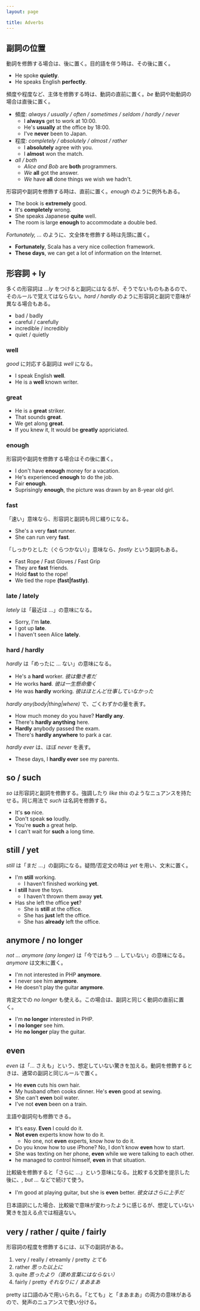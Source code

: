 ```yaml
---
layout: page

title: Adverbs
---
```


## 副詞の位置

動詞を修飾する場合は、後に置く。目的語を伴う時は、その後に置く。

* He spoke __quietly__.
* He speaks English __perfectly__.

頻度や程度など、主体を修飾する時は、動詞の直前に置く。_be_ 動詞や助動詞の場合は直後に置く。

* 頻度: _always / usually / often / sometimes / seldom / hardly / never_
  * I __always__ get to work at 10:00.
  * He's __usually__ at the office by 18:00.
  * I've __never__ been to Japan.
* 程度: _completely / absolutely / almost / rather_
  * I __absolutely__ agree with you.
  * I __almost__ won the match.
* _all / both_
  * _Alice and Bob_ are __both__ programmers.
  * _We_ __all__ got the answer.
  * _We_ have __all__ done things we wish we hadn't.

形容詞や副詞を修飾する時は、直前に置く。_enough_ のように例外もある。

* The book is __extremely__ good.
* It's __completely__ wrong.
* She speaks Japanese __quite__ well.
* The room is large __enough__ to accommodate a double bed.

_Fortunately, ..._ のように、文全体を修飾する時は先頭に置く。

* __Fortunately__, Scala has a very nice collection framework.
* __These days__, we can get a lot of information on the Internet.

## 形容詞 + ly

多くの形容詞は _...ly_ をつけると副詞にはなるが、そうでないものもあるので、そのルールで覚えてはならない。_hard / hardly_ のように形容詞と副詞で意味が異なる場合もある。

* bad / badly
* careful / carefully
* incredible / incredibly
* quiet / quietly

### well

_good_ に対応する副詞は _well_ になる。

* I speak English __well__.
* He is a __well__ known writer.

### great

* He is a __great__ striker.
* That sounds __great__.
* We get along __great__.
* If you knew it, It would be __greatly__ appriciated.

### enough

形容詞や副詞を修飾する場合はその後に置く。

* I don't have __enough__ money for a vacation.
* He's experienced __enough__ to do the job.
* Fair __enough__.
* Suprisingly __enough__, the picture was drawn by an 8-year old girl.

### fast

「速い」意味なら、形容詞と副詞も同じ綴りになる。

* She's a very __fast__ runner.
* She can run very __fast__.

「しっかりとした（ぐらつかない）」意味なら、_fastly_ という副詞もある。

* Fast Rope / Fast Gloves / Fast Grip
* They are __fast__ friends.
* Hold __fast__ to the rope!
* We tied the rope __(fast|fastly)__.

### late / lately

_lately_ は「最近は ...」の意味になる。

* Sorry, I'm __late__.
* I got up __late__.
* I haven't seen Alice __lately__.

### hard / hardly

_hardly_ は「めったに ... ない」の意味になる。

* He's a __hard__ worker. _彼は働き者だ_
* He works __hard__. _彼は一生懸命働く_
* He was __hardly__ working. _彼はほとんど仕事していなかった_

_hardly any(body|thing|where)_ で、ごくわずかの量を表す。

* How much money do you have? __Hardly any__.
* There's __hardly anything__ here.
* __Hardly__ anybody passed the exam.
* There's __hardly anywhere__ to park a car.

_hardly ever_ は、ほぼ _never_ を表す。

* These days, I __hardly ever__ see my parents.

## so / such

_so_ は形容詞と副詞を修飾する。強調したり _like this_ のようなニュアンスを持たせる。同じ用法で _such_ は名詞を修飾する。

* It's __so__ nice.
* Don't speak __so__ loudly.
* You're __such__ a great help.
* I can't wait for __such__ a long time.

## still / yet

_still_ は「まだ ...」の副詞になる。疑問/否定文の時は _yet_ を用い、文末に置く。

* I'm __still__ working.
  * I haven't finished working __yet__.
* I __still__ have the toys.
  * I haven't thrown them away __yet__.
* Has she left the office __yet__?
  * She is __still__ at the office.
  * She has __just__ left the office.
  * She has __already__ left the office.

## anymore / no longer

_not ... anymore (any longer)_ は「今ではもう ... していない」の意味になる。_anymore_ は文末に置く。

* I'm not interested in PHP __anymore__.
* I never see him __anymore__.
* He doesn't play the guitar __anymore__.

肯定文での _no longer_ も使える。この場合は、副詞と同じく動詞の直前に置く。

* I'm __no longer__ interested in PHP.
* I __no longer__ see him.
* He __no longer__ play the guitar.

## even

_even_ は「... さえも」という、想定していない驚きを加える。動詞を修飾するときは、通常の副詞と同じルールで置く。

* He __even__ cuts his own hair.
* My husband often cooks dinner. He's __even__ good at sewing.
* She can't __even__ boil water.
* I've not __even__ been on a train.

主語や副詞句も修飾できる。

* It's easy. __Even__ I could do it.
* __Not even__ experts know how to do it.
  * No one, not __even__ experts, know how to do it.
* Do you know how to use iPhone? No, I don't know __even__ how to start.
* She was texting on her phone, __even__ while we were talking to each other.
* he managed to control himself, __even__ in that situation.

比較級を修飾すると「さらに ...」という意味になる。比較する文節を提示した後に、_, but ..._ などで続けて使う。

* I'm good at playing guitar, but she is __even__ better. _彼女はさらに上手だ_

日本語訳にした場合、比較級で意味が変わったように感じるが、想定していない驚きを加える点では相違ない。

## very / rather / quite / fairly

形容詞の程度を修飾するには、以下の副詞がある。

1. very / really / etreamly / pretty _とても_
2. rather _思った以上に_
3. quite _思ったより（褒め言葉にはならない）_
4. fairly / pretty _それなりに / まあまあ_

pretty は口語のみで用いられる。「とても」と「まあまあ」の両方の意味があるので、発声のニュアンスで使い分ける。

